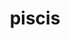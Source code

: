 ---
title: piscis
meaning: fish
pos: nounthird
ch: animalia
genitive: piscis
abbgender: m.
abbgender2: masc.
gender: masculine
declension: third
---